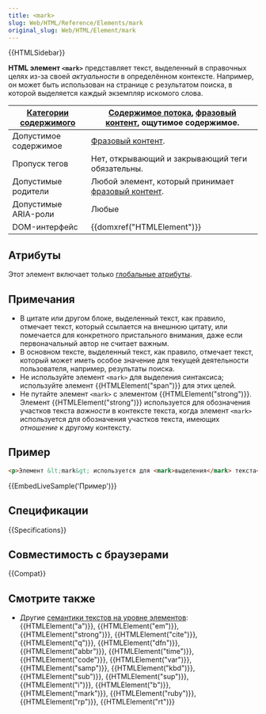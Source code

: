 ```yaml
---
title: <mark>
slug: Web/HTML/Reference/Elements/mark
original_slug: Web/HTML/Element/mark
---
```


{{HTMLSidebar}}

**HTML элемент `<mark>`** представляет текст, выделенный в справочных целях из-за своей _актуальности_ в определённом контексте. Например, он может быть использован на странице с результатом поиска, в которой выделяется каждый экземпляр искомого слова.

| [Категории содержимого](/ru/docs/Web/HTML/Content_categories) | [Содержимое потока](/ru/docs/Web/HTML/Content_categories#flow_content), [фразовый контент](/ru/docs/Web/HTML/Content_categories#phrasing_content), ощутимое содержимое. |
| ------------------------------------------------------------- | ----------------------------------------------------------------------------------------------------------------------------------------------------------------------- |
| Допустимое содержимое                                         | [Фразовый контент](/ru/docs/Web/HTML/Content_categories#phrasing_content).                                                                                              |
| Пропуск тегов                                                 | Нет, открывающий и закрывающий теги обязательны.                                                                                                                        |
| Допустимые родители                                           | Любой элемент, который принимает [фразовый контент](/ru/docs/Web/HTML/Content_categories#phrasing_content).                                                             |
| Допустимые ARIA-роли                                          | Любые                                                                                                                                                                   |
| DOM-интерфейс                                                 | {{domxref("HTMLElement")}}                                                                                                                                              |

## Атрибуты

Этот элемент включает только [глобальные атрибуты](/ru/docs/Web/HTML/Global_attributes).

## Примечания

- В цитате или другом блоке, выделенный текст, как правило, отмечает текст, который ссылается на внешнюю цитату, или помечается для конкретного пристального внимания, даже если первоначальный автор не считает важным.
- В основном тексте, выделенный текст, как правило, отмечает текст, который может иметь особое значение для текущей деятельности пользователя, например, результаты поиска.
- Не используйте элемент `<mark>` для выделения синтаксиса; используйте элемент {{HTMLElement("span")}} для этих целей.
- Не путайте элемент `<mark>` с элементом {{HTMLElement("strong")}}. Элемент {{HTMLElement("strong")}} используется для обозначения участков текста _важности_ в контексте текста, когда элемент `<mark>` используется для обозначения участков текста, имеющих _отношение_ к другому контексту.

## Пример

```html
<p>Элемент &lt;mark&gt; используется для <mark>выделения</mark> текста</p>
```

{{EmbedLiveSample('Пример')}}

## Спецификации

{{Specifications}}

## Совместимость с браузерами

{{Compat}}

## Смотрите также

- Другие [семантики текстов на уровне элементов](/ru/docs/HTML/Text-level_semantics_elements): {{HTMLElement("a")}}, {{HTMLElement("em")}}, {{HTMLElement("strong")}}, {{HTMLElement("cite")}}, {{HTMLElement("q")}}, {{HTMLElement("dfn")}}, {{HTMLElement("abbr")}}, {{HTMLElement("time")}}, {{HTMLElement("code")}}, {{HTMLElement("var")}}, {{HTMLElement("samp")}}, {{HTMLElement("kbd")}}, {{HTMLElement("sub")}}, {{HTMLElement("sup")}}, {{HTMLElement("i")}}, {{HTMLElement("b")}}, {{HTMLElement("mark")}}, {{HTMLElement("ruby")}}, {{HTMLElement("rp")}}, {{HTMLElement("rt")}}
